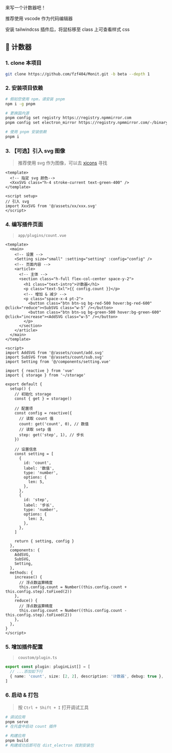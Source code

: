 <!--
 * @Author: fzf404
 * @Date: 2022-08-15 23:02:16
 * @LastEditors: fzf404 nmdfzf404@163.com
 * @LastEditTime: 2022-09-18 18:31:07
 * @Description: Monit 插件开发
-->

来写一个计数器吧！

推荐使用 vscode 作为代码编辑器

安装 tailwindcss 插件后，将鼠标移至 class 上可查看样式 css

## 🚀 计数器

### 1. clone 本项目

```bash
git clone https://github.com/fzf404/Monit.git -b beta --depth 1
```

### 2. 安装项目依赖

```bash
# 假如您使用 npm，请安装 pnpm
npm i -g pnpm

# 更换国内源
pnpm config set registry https://registry.npmmirror.com
pnpm config set electron_mirror https://registry.npmmirror.com/-/binary/electron/

# 使用 pnpm 安装依赖
pnpm i
```

### 3. 【可选】引入 svg 图像

> 推荐使用 svg 作为图像，可以去 [xicons](https://www.xicons.org/) 寻找

```vue
<template>
  <!-- 指定 svg 颜色-->
  <XxxSVG class="h-4 stroke-current text-green-400" />
</template>

<script setup>
// 引入 svg
import XxxSVG from '@/assets/xx/xxx.svg'
</script>
```

### 4. 编写插件页面

> `app/plugins/count.vue`

```vue
<template>
  <main>
    <!-- 设置 -->
    <Setting size="small" :setting="setting" :config="config" />
    <!-- 页面内容 -->
    <article>
      <!-- 主体 -->
      <section class="h-full flex-col-center space-y-2">
        <h1 class="text-intro">计数器</h1>
        <p class="text-5xl">{{ config.count }}</p>
        <!-- 增加 & 减少 -->
        <p class="space-x-4 pt-2">
          <button class="btn btn-sq bg-red-500 hover:bg-red-600" @click="reduce"><SubSVG class="w-5" /></button>
          <button class="btn btn-sq bg-green-500 hover:bg-green-600" @click="increase"><AddSVG class="w-5" /></button>
        </p>
      </section>
    </article>
  </main>
</template>

<script>
import AddSVG from '@/assets/count/add.svg'
import SubSVG from '@/assets/count/sub.svg'
import Setting from '@/components/setting.vue'

import { reactive } from 'vue'
import { storage } from '~/storage'

export default {
  setup() {
    // 初始化 storage
    const { get } = storage()

    // 配置项
    const config = reactive({
      // 读取 count 值
      count: get('count', 0), // 数值
      // 读取 setp 值
      step: get('step', 1), // 步长
    })

    // 设置信息
    const setting = [
      {
        id: 'count',
        label: '数值',
        type: 'number',
        options: {
          len: 5,
        },
      },
      {
        id: 'step',
        label: '步长',
        type: 'number',
        options: {
          len: 3,
        },
      },
    ]

    return { setting, config }
  },
  components: {
    AddSVG,
    SubSVG,
    Setting,
  },
  methods: {
    increase() {
      // 浮点数运算精度
      this.config.count = Number((this.config.count + this.config.step).toFixed(2))
    },
    reduce() {
      // 浮点数运算精度
      this.config.count = Number((this.config.count - this.config.step).toFixed(2))
    },
  },
}
</script>
```

### 5. 增加插件配置

> `coustom/plugin.ts`

```typescript
export const plugin: pluginList[] = [
  // ...添加如下行
  { name: 'count', size: [2, 2], description: '计数器', debug: true },
]
```

### 6. 启动 & 打包

> 按 `Ctrl + Shift + I` 打开调试工具

```bash
# 调试应用
pnpm serve
# 在托盘中启动 count 插件

# 构建应用
pnpm build
# 构建成功后即可在 dist_electron 找到安装包
```

